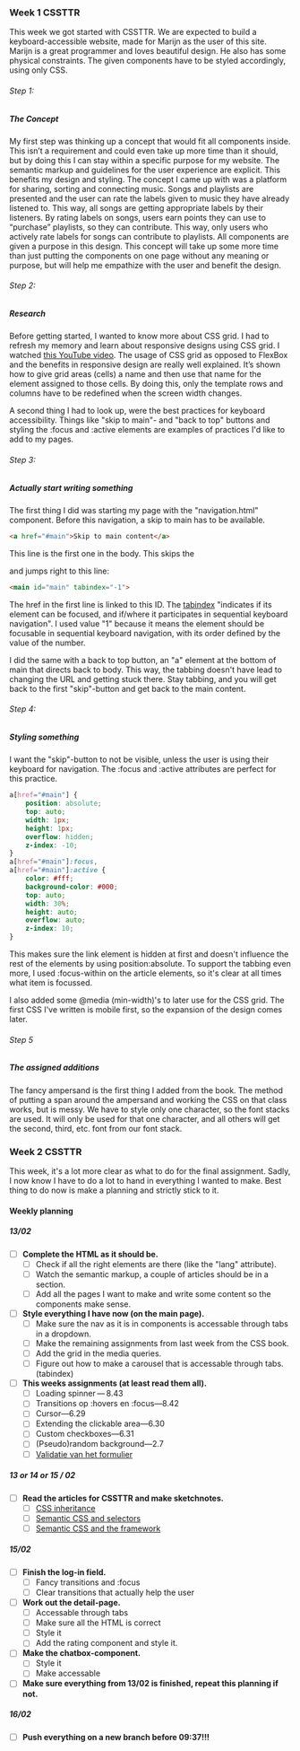 ### Week 1 CSSTTR

This week we got started with CSSTTR. We are expected to build a keyboard-accessible website, made for Marijn as the user of this site. Marijn is a great programmer and loves beautiful design. He also has some physical constraints. The given components have to be styled accordingly, using only CSS. 

###### Step 1: 
##### The Concept

My first step was thinking up a concept that would fit all components inside. This isn’t a requirement and could even take up more time than it should, but by doing this I can stay within a specific purpose for my website. The semantic markup and guidelines for the user experience are explicit. This benefits my design and styling. The concept I came up with was a platform for sharing, sorting and connecting music. Songs and playlists are presented and the user can rate the labels given to music they have already listened to. This way, all songs are getting appropriate labels by their listeners. By rating labels on songs, users earn points they can use to “purchase” playlists, so they can contribute. This way, only users who actively rate labels for songs can contribute to playlists. All components are given a purpose in this design. This concept will take up some more time than just putting the components on one page without any meaning or purpose, but will help me empathize with the user and benefit the design. 

###### Step 2: 
##### Research

Before getting started, I wanted to know more about CSS grid. I had to refresh my memory and learn about responsive designs using CSS grid. I watched [this YouTube video](https://youtu.be/7kVeCqQCxlk?t=18m1s). The usage of CSS grid as opposed to FlexBox and the benefits in responsive design are really well explained. It’s shown how to give grid areas (cells) a name and then use that name for the element assigned to those cells. By doing this, only the template rows and columns have to be redefined when the screen width changes. 

A second thing I had to look up, were the best practices for keyboard accessibility. Things like "skip to main"- and "back to top" buttons and styling the :focus and :active elements are examples of practices I'd like to add to my pages. 

###### Step 3: 
##### Actually start writing something

The first thing I did was starting my page with the "navigation.html" component. Before this navigation, a skip to main has to be available. 
```html
<a href="#main">Skip to main content</a>
```
This line is the first one in the body. This skips the <nav> and jumps right to this line:
```html
<main id="main" tabindex="-1">
```
The href in the first line is linked to this ID. The [tabindex](https://developer.mozilla.org/nl/docs/Web/HTML/Global_attributes/tabindex) "indicates if its element can be focused, and if/where it participates in sequential keyboard navigation". I used value "1" because it means the element should be focusable in sequential keyboard navigation, with its order defined by the value of the number.

I did the same with a back to top button, an "a" element at the bottom of main that directs back to body. This way, the tabbing doesn't have lead to changing the URL and getting stuck there. Stay tabbing, and you will get back to the first "skip"-button and get back to the main content. 

###### Step 4:
##### Styling something

I want the "skip"-button to not be visible, unless the user is using their keyboard for navigation. The :focus and :active attributes are perfect for this practice. 
```CSS
a[href="#main"] {
    position: absolute;
    top: auto;
    width: 1px;
    height: 1px;
    overflow: hidden;
    z-index: -10;
}
a[href="#main"]:focus,
a[href="#main"]:active {
    color: #fff;
    background-color: #000;
    top: auto;
    width: 30%;
    height: auto;
    overflow: auto;
    z-index: 10;
}
```
This makes sure the link element is hidden at first and doesn't influence the rest of the elements by using position:absolute. To support the tabbing even more, I used :focus-within on the article elements, so it's clear at all times what item is focussed.

I also added some @media (min-width)'s to later use for the CSS grid. The first CSS I've written is mobile first, so the expansion of the design comes later. 

###### Step 5
##### The assigned additions

The fancy ampersand is the first thing I added from the book. The method of putting a span around the ampersand and working the CSS on that class works, but is messy. We have to style only one character, so the font stacks are used. It will only be used for that one character, and all others will get the second, third, etc. font from our font stack.




### Week 2 CSSTTR

This week, it's a lot more clear as what to do for the final assignment. Sadly, I now know I have to do a lot to hand in everything I wanted to make. Best thing to do now is make a planning and strictly stick to it.

#### Weekly planning

##### 13/02
- [ ] __Complete the HTML as it should be.__
    - [ ] Check if all the right elements are there (like the "lang" attribute). 
    - [ ] Watch the semantic markup, a couple of articles should be in a section.
    - [ ] Add all the pages I want to make and write some content so the components make sense. 
- [ ] __Style everything I have now (on the main page).__
    - [ ] Make sure the nav as it is in components is accessable through tabs in a dropdown.
    - [ ] Make the remaining assignments from last week from the CSS book. 
    - [ ] Add the grid in the media queries.
    - [ ] Figure out how to make a carousel that is accessable through tabs. (tabindex)
- [ ] __This weeks assignments (at least read them all).__
    - [ ] Loading spinner — 8.43
    - [ ] Transitions op :hovers en :focus—8.42
    - [ ] Cursor—6.29
    - [ ] Extending the clickable area—6.30
    - [ ] Custom checkboxes—6.31
    - [ ] (Pseudo)random background—2.7
    - [ ] [Validatie van het formulier](https://codepen.io/joostf/pen/VKyPxk)

##### 13 or 14 or 15 / 02
- [ ] __Read the articles for CSSTTR and make sketchnotes.__
    - [ ] [CSS inheritance](https://www.smashingmagazine.com/2016/11/css-inheritance-cascade-global-scope-new-old-worst-best-friends/)
    - [ ] [Semantic CSS and selectors](https://www.smashingmagazine.com/2013/08/semantic-css-with-intelligent-selectors/)
    - [ ] [Semantic CSS and the framework](https://www.ebayinc.com/stories/blogs/tech/how-our-css-framework-helps-enforce-accessibility/)

##### 15/02
- [ ] __Finish the log-in field.__
    - [ ] Fancy transitions and :focus
    - [ ] Clear transitions that actually help the user
- [ ] __Work out the detail-page.__
    - [ ] Accessable through tabs
    - [ ] Make sure all the HTML is correct
    - [ ] Style it
    - [ ] Add the rating component and style it.
- [ ] __Make the chatbox-component.__
    - [ ] Style it 
    - [ ] Make accessable

- [ ] __Make sure everything from 13/02 is finished, repeat this planning if not.__

##### 16/02 
- [ ] __Push everything on a new branch before 09:37!!!__

